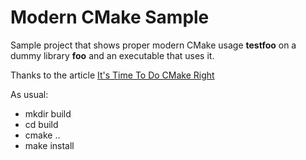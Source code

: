 # Modern CMake Sample

Sample project that shows proper modern CMake usage **testfoo** on a dummy library **foo** and an executable that uses it.

Thanks to the article [It's Time To Do CMake Right](https://pabloariasal.github.io/2018/02/19/its-time-to-do-cmake-right/)

As usual:
 - mkdir build
 - cd build
 - cmake ..
 - make install

